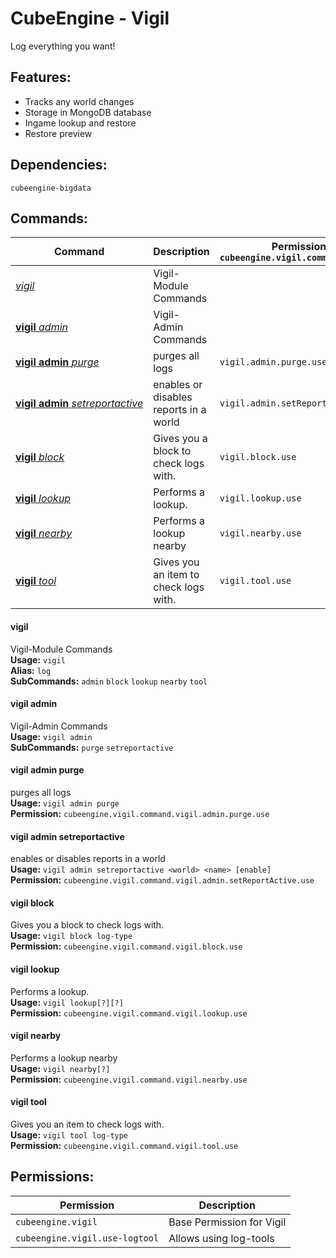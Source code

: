 # CubeEngine - Vigil
Log everything you want!

## Features:
 - Tracks any world changes
 - Storage in MongoDB database
 - Ingame lookup and restore
 - Restore preview

## Dependencies:
 `cubeengine-bigdata`

## Commands:

| Command | Description | Permission<br>`cubeengine.vigil.command.<perm>` |
| --- | --- | --- |
| [*vigil*](#vigil) | Vigil-Module Commands |  |
| [**vigil**&nbsp;*admin*](#vigiladmin) | Vigil-Admin Commands |  |
| [**vigil**&nbsp;**admin**&nbsp;*purge*](#vigiladminpurge) | purges all logs | `vigil.admin.purge.use` |
| [**vigil**&nbsp;**admin**&nbsp;*setreportactive*](#vigiladminsetreportactive) | enables or disables reports in a world | `vigil.admin.setReportActive.use` |
| [**vigil**&nbsp;*block*](#vigilblock) | Gives you a block to check logs with. | `vigil.block.use` |
| [**vigil**&nbsp;*lookup*](#vigillookup) | Performs a lookup. | `vigil.lookup.use` |
| [**vigil**&nbsp;*nearby*](#vigilnearby) | Performs a lookup nearby | `vigil.nearby.use` |
| [**vigil**&nbsp;*tool*](#vigiltool) | Gives you an item to check logs with. | `vigil.tool.use` |

#### vigil  
Vigil-Module Commands  
**Usage:** `vigil`  
**Alias:** `log`  
**SubCommands:** `admin` `block` `lookup` `nearby` `tool`  

#### vigil&nbsp;admin  
Vigil-Admin Commands  
**Usage:** `vigil admin`  
**SubCommands:** `purge` `setreportactive`  

#### vigil&nbsp;admin&nbsp;purge  
purges all logs  
**Usage:** `vigil admin purge`  
**Permission:** `cubeengine.vigil.command.vigil.admin.purge.use`  
  

#### vigil&nbsp;admin&nbsp;setreportactive  
enables or disables reports in a world  
**Usage:** `vigil admin setreportactive <world> <name> [enable]`  
**Permission:** `cubeengine.vigil.command.vigil.admin.setReportActive.use`  
  

#### vigil&nbsp;block  
Gives you a block to check logs with.  
**Usage:** `vigil block log-type`  
**Permission:** `cubeengine.vigil.command.vigil.block.use`  
  

#### vigil&nbsp;lookup  
Performs a lookup.  
**Usage:** `vigil lookup[?][?]`  
**Permission:** `cubeengine.vigil.command.vigil.lookup.use`  
  

#### vigil&nbsp;nearby  
Performs a lookup nearby  
**Usage:** `vigil nearby[?]`  
**Permission:** `cubeengine.vigil.command.vigil.nearby.use`  
  

#### vigil&nbsp;tool  
Gives you an item to check logs with.  
**Usage:** `vigil tool log-type`  
**Permission:** `cubeengine.vigil.command.vigil.tool.use`  
  

## Permissions:

| Permission | Description |
| --- | --- |
| `cubeengine.vigil` | Base Permission for Vigil |
| `cubeengine.vigil.use-logtool` | Allows using log-tools |
